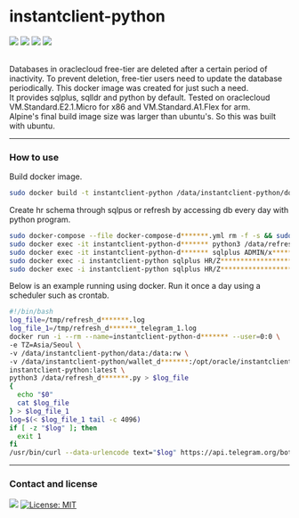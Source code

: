 # instantclient-python
<div align=left> 
  <img src="https://img.shields.io/badge/oracle-F80000?style=flat-square&logo=oracle&logoColor=white">
  <img src="https://img.shields.io/badge/docker-2496ED?style=flat-square&logo=docker&logoColor=white">
  <img src="https://img.shields.io/badge/RHEL-EE0000?style=flat-square&logo=red hat&logoColor=white">
  <img src="https://img.shields.io/badge/oraclecloud-F80000?style=flat-square&logo=icloud&logoColor=white">
  <br>
  <br>
</div>

Databases in oraclecloud free-tier are deleted after a certain period of inactivity. To prevent deletion, free-tier users need to update the database periodically. This docker image was created for just such a need.<br>
It provides sqlplus, sqlldr and python by default. Tested on oraclecloud VM.Standard.E2.1.Micro for x86 and VM.Standard.A1.Flex for arm.<br>
Alpine's final build image size was larger than ubuntu's. So this was built with ubuntu.

* * *

### How to use

Build docker image.

```sh
sudo docker build -t instantclient-python /data/instantclient-python/dockerfile
```

Create hr schema through sqlpus or refresh by accessing db every day with python program.
```sh
sudo docker-compose --file docker-compose-d*******.yml rm -f -s && sudo docker-compose --file docker-compose-d*******.yml up -d && sudo docker exec -it instantclient-python-d******* date
sudo docker exec -it instantclient-python-d******* python3 /data/refresh_d*******.py
sudo docker exec -it instantclient-python-d******* sqlplus ADMIN/x*****************************@d*******_high
sudo docker exec -i instantclient-python sqlplus HR/Z*****************************@d*******_high < /data/instantclient-python/data/hr_drop.sql
sudo docker exec -i instantclient-python sqlplus HR/Z*****************************@d*******_high < /data/instantclient-python/data/hr_make.sql
```

Below is an example running using docker. Run it once a day using a scheduler such as crontab.
```sh
#!/bin/bash
log_file=/tmp/refresh_d*******.log
log_file_1=/tmp/refresh_d*******_telegram_1.log
docker run -i --rm --name=instantclient-python-d******* --user=0:0 \
-e TZ=Asia/Seoul \
-v /data/instantclient-python/data:/data:rw \
-v /data/instantclient-python/wallet_d*******:/opt/oracle/instantclient/network/admin:ro \
instantclient-python:latest \
python3 /data/refresh_d*******.py > $log_file
{
  echo "$0"
  cat $log_file
} > $log_file_1
log=$(< $log_file_1 tail -c 4096)
if [ -z "$log" ]; then
  exit 1
fi
/usr/bin/curl --data-urlencode text="$log" https://api.telegram.org/bot**********************************************/sendMessage?chat_id=**********
```

* * *

### Contact and license

<a href="mailto:xqbty8po-dntco43u@yahoo.com" target="_blank"><img src="https://img.shields.io/badge/yahoo!-6001D2?style=flat-square&logo=yahoo!&logoColor=white"/></a>
[![License: MIT](https://img.shields.io/badge/License-MIT-yellow.svg)](https://opensource.org/licenses/MIT)
